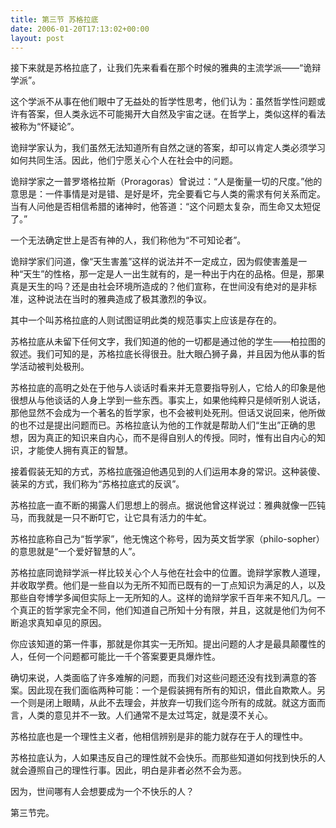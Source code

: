 ```yaml
---
title: 第三节 苏格拉底
date: 2006-01-20T17:13:02+00:00
layout: post
---
```

接下来就是苏格拉底了，让我们先来看看在那个时候的雅典的主流学派——&#8220;诡辩学派&#8221;。

这个学派不从事在他们眼中了无益处的哲学性思考，他们认为：虽然哲学性问题或许有答案，但人类永远不可能揭开大自然及宇宙之谜。在哲学上，类似这样的看法被称为&#8220;怀疑论&#8221;。

诡辩学家认为，我们虽然无法知道所有自然之谜的答案，却可以肯定人类必须学习如何共同生活。因此，他们宁愿关心个人在社会中的问题。

诡辩学家之一普罗塔格拉斯（Proragoras）曾说过：&#8220;人是衡量一切的尺度。&#8221;他的意思是：一件事情是对是错、是好是坏，完全要看它与人类的需求有何关系而定。当有人问他是否相信希腊的诸神时，他答道：&#8220;这个问题太复杂，而生命又太短促了。&#8221;

一个无法确定世上是否有神的人，我们称他为&#8220;不可知论者&#8221;。

诡辩学家们问道，像&#8220;天生害羞&#8221;这样的说法并不一定成立，因为假使害羞是一种&#8220;天生&#8221;的性格，那一定是人一出生就有的，是一种出于内在的品格。但是，那果真是天生的吗？还是由社会环境所造成的？他们宣称，在世间没有绝对的是非标准，这种说法在当时的雅典造成了极其激烈的争议。

其中一个叫苏格拉底的人则试图证明此类的规范事实上应该是存在的。

苏格拉底从未留下任何文字，我们知道的他的一切都是通过他的学生——柏拉图的叙述。我们可知的是，苏格拉底长得很丑。肚大眼凸狮子鼻，并且因为他从事的哲学活动被判处极刑。

苏格拉底的高明之处在于他与人谈话时看来并无意要指导别人，它给人的印象是他很想从与他谈话的人身上学到一些东西。事实上，如果他纯粹只是倾听别人说话，那他显然不会成为一个著名的哲学家，也不会被判处死刑。但话又说回来，他所做的也不过是提出问题而已。苏格拉底认为他的工作就是帮助人们&#8220;生出&#8221;正确的思想，因为真正的知识来自内心，而不是得自别人的传授。同时，惟有出自内心的知识，才能使人拥有真正的智慧。

接着假装无知的方式，苏格拉底强迫他遇见到的人们运用本身的常识。这种装傻、装呆的方式，我们称为&#8220;苏格拉底式的反讽&#8221;。

苏格拉底一直不断的揭露人们思想上的弱点。据说他曾这样说过：雅典就像一匹钝马，而我就是一只不断叮它，让它具有活力的牛虻。

苏格拉底称自己为&#8220;哲学家&#8221;，他无愧这个称号，因为英文哲学家（philo-sopher）的意思就是&#8220;一个爱好智慧的人&#8221;。

苏格拉底同诡辩学派一样比较关心个人与他在社会中的位置。诡辩学家教人道理，并收取学费。他们是一些自以为无所不知而已既有的一丁点知识为满足的人，以及那些自夸博学多闻但实际上一无所知的人。这样的诡辩学家千百年来不知凡几。一个真正的哲学家完全不同，他们知道自己所知十分有限，并且，这就是他们为何不断追求真知卓见的原因。

你应该知道的第一件事，那就是你其实一无所知。提出问题的人才是最具颠覆性的人，任何一个问题都可能比一千个答案要更具爆炸性。

确切来说，人类面临了许多难解的问题，而我们对这些问题还没有找到满意的答案。因此现在我们面临两种可能：一个是假装拥有所有的知识，借此自欺欺人。另一个则是闭上眼睛，从此不去理会，并放弃一切我们迄今所有的成就。就这方面而言，人类的意见并不一致。人们通常不是太过笃定，就是漠不关心。

苏格拉底也是一个理性主义者，他相信辨别是非的能力就存在于人的理性中。

苏格拉底认为，人如果违反自己的理性就不会快乐。而那些知道如何找到快乐的人就会遵照自己的理性行事。因此，明白是非者必然不会为恶。

因为，世间哪有人会想要成为一个不快乐的人？

第三节完。
